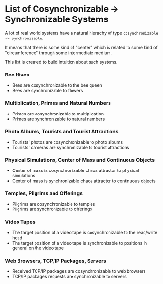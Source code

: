 # List of Cosynchronizable -> Synchronizable Systems

A lot of real world systems have a natural hierachy of type `cosynchronizable -> synchronizable`.

It means that there is some kind of "center" which is related to some kind of "circumference" through some intermediate medium.

This list is created to build intuition about such systems.

### Bee Hives

- Bees are cosynchronizable to the bee queen
- Bees are synchronizable to flowers

### Multiplication, Primes and Natural Numbers

- Primes are cosynchronizable to multiplication
- Primes are synchronizable to natural numbers

### Photo Albums, Tourists and Tourist Attractions

- Tourists' photos are cosynchronizable to photo albums
- Tourists' cameras are synchronizable to tourist attractions

### Physical Simulations, Center of Mass and Continuous Objects

- Center of mass is cosynchronizable chaos attractor to physical simulations
- Center of mass is synchronizable chaos attractor to continuous objects

### Temples, Pilgrims and Offerings

- Pilgrims are cosynchronizable to temples
- Pilgrims are synchronizable to offerings

### Video Tapes

- The target position of a video tape is cosynchronizable to the read/write head
- The target position of a video tape is synchronizable to positions in general on the video tape

### Web Browsers, TCP/IP Packages, Servers

- Received TCP/IP packages are cosynchronizable to web browsers
- TCP/IP packages requests are synchronizable to servers
